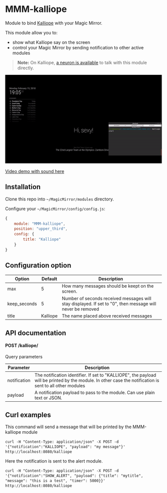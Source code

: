 # MMM-kalliope

Module to bind [Kalliope](https://github.com/kalliope-project/kalliope) with your Magic Mirror.

This module allow you to:
- show what Kalliope say on the screen
- control your Magic Mirror by sending notification to other active modules

> **Note:** On Kalliope, [a neuron is available](https://github.com/kalliope-project/kalliope_neuron_magic_mirror) to talk with this module directly.

![Demo](images/kalliope_neuron_magic_mirror_demo.gif)

[Video demo with sound here](https://youtu.be/QHwctPbJ2ZY)

## Installation

Clone this repo into `~/MagicMirror/modules` directory.

Configure your `~/MagicMirror/config/config.js`:

```js
{
    module: "MMM-kalliope",
    position: "upper_third",
    config: {
        title: "Kalliope"
    }
}
```

## Configuration option

| Option       | Default  | Description                                                                                                |
|--------------|----------|------------------------------------------------------------------------------------------------------------|
| max          | 5        | How many messages should be keept on the screen.                                                           |
| keep_seconds | 5        | Number of seconds received messages will stay displayed. If set to "0", then message will never be removed |
| title        | Kalliope | The name placed above received messages                                                                    |

## API documentation

#### POST /kalliope/

Query parameters

| Parameter    | Description                                                                                                                                               |
|--------------|-----------------------------------------------------------------------------------------------------------------------------------------------------------|
| notification | The notification identifier. If set to "KALLIOPE", the payload will be printed by the module. In other case the notification is sent to all other modules |
| payload      | A notification payload to pass to the module. Can use plain text or JSON.                                                                                 |

## Curl examples

This command will send a message that will be printed by the MMM-kalliope module
```
curl -H "Content-Type: application/json" -X POST -d '{"notification":"KALLIOPE", "payload": "my message"}' http://localhost:8080/kalliope
```


Here the notification is sent to the alert module.
```
curl -H "Content-Type: application/json" -X POST -d '{"notification":"SHOW_ALERT", "payload": {"title": "mytitle", "message": "this is a test", "timer": 5000}}' http://localhost:8080/kalliope
```
